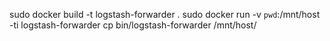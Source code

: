 sudo docker build -t logstash-forwarder .
sudo docker run -v `pwd`:/mnt/host -ti logstash-forwarder cp bin/logstash-forwarder /mnt/host/
